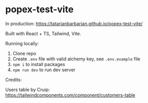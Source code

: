 # popex-test-vite

In production:
https://tatarianbarbarian.github.io/popex-test-vite/

Built with React + TS, Tailwind, Vite.

Running locally:

1. Clone repo
2. Create `.env` file with valid alchemy key, see `.env.example` file
3. `npm i` to install packages
4. `npm run dev` to run dev server

Credits:

Users table by Cruip:
https://tailwindcomponents.com/component/customers-table
